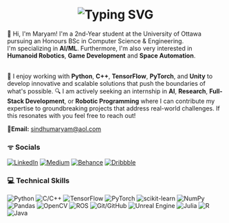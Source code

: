 <!-- Name: Maryam Sindhu -->
<!-- Date: 19-06-2024 --> 
<!-- Tech Used: HTML (Language), MarkDown (Language) --> 


<h1 align="center">
  <img src="https://readme-typing-svg.herokuapp.com?font=Arial+Black&size=38&duration=4000&pause=1000&color=0047AB&width=900&height=100&lines=Hi,+I'm+Maryam!;Welcome+to+my+GitHub!;Artist+%2F+Coder+%2F+Designer+%2F+Visionary" alt="Typing SVG" />
</h1>

<!-- A little about me section --> 
<div align="left">
👋 Hi, I'm Maryam! I'm a 2nd-Year student at the University of Ottawa pursuing an Honours BSc in Computer Science & Engineering. <br>  I'm specializing in <strong>AI/ML</strong>. Furthermore, I'm also very interested in <strong>Humanoid Robotics</strong>, <strong>Game Development</strong> and <strong>Space Automation</strong>. 
    
<br>🚀 I enjoy working with **Python**, **C++**, **TensorFlow**, **PyTorch**, and **Unity** to develop innovative and scalable solutions that push the boundaries of what's possible. 
🔍 I am actively seeking an internship in **AI**, **Research**, **Full-Stack Development**, or **Robotic Programming** where I can contribute my expertise to groundbreaking projects that address real-world challenges. If this resonates with you feel free to reach out!

📧**Email:** sindhumaryam@aol.com

### ᯤ **Socials**<br/>

[![LinkedIn](https://img.shields.io/badge/LinkedIn-0077B5?style=flat&logo=linkedin&logoColor=white)](https://www.linkedin.com/in/maryamsindhu/)
[![Medium](https://img.shields.io/badge/Medium-12100E?style=flat&logo=medium&logoColor=white)](https://medium.com/@mrym_)
[![Behance](https://img.shields.io/badge/Behance-1769FF?style=flat&logo=behance&logoColor=white)](https://www.behance.net/maryamsindhu)
[![Dribbble](https://img.shields.io/badge/Dribbble-FE4C75?style=flat&logo=dribbble&logoColor=white)](https://dribbble.com/maryamk99)


### 💻 **Technical Skills**<br/>
![Python](https://img.shields.io/badge/Python-%233776AB?style=flat-square&logo=python&logoColor=white) ![C/C++](https://img.shields.io/badge/C%2FC%2B%2B-%2300599C?style=flat-square&logo=c%2B%2B&logoColor=white) ![TensorFlow](https://img.shields.io/badge/TensorFlow-%23FF6F00?style=flat-square&logo=tensorflow&logoColor=white) ![PyTorch](https://img.shields.io/badge/PyTorch-%23EE4C2C?style=flat-square&logo=pytorch&logoColor=white) ![scikit-learn](https://img.shields.io/badge/scikit--learn-%234EA94B?style=flat-square&logo=scikit-learn&logoColor=white) ![NumPy](https://img.shields.io/badge/NumPy-%23013243?style=flat-square&logo=numpy&logoColor=white) ![Pandas](https://img.shields.io/badge/pandas-%23150458?style=flat-square&logo=pandas&logoColor=white) ![OpenCV](https://img.shields.io/badge/OpenCV-%235C3EE8?style=flat-square&logo=opencv&logoColor=white) ![ROS](https://img.shields.io/badge/ROS-%23409FFF?style=flat-square&logo=ros&logoColor=white) ![Git/GitHub](https://img.shields.io/badge/Git%2FGitHub-%23181717?style=flat-square&logo=github) ![Unreal Engine](https://img.shields.io/badge/Unreal%20Engine-%23313131?style=flat-square&logo=unreal-engine&logoColor=white) ![Julia](https://img.shields.io/badge/Julia-%23A8C5FF?style=flat-square&logo=julia&logoColor=white) ![R](https://img.shields.io/badge/R-%23276DC3?style=flat-square&logo=r&logoColor=white) ![Java](https://img.shields.io/badge/Java-%23ED8B00?style=flat-square&logo=java&logoColor=white)




